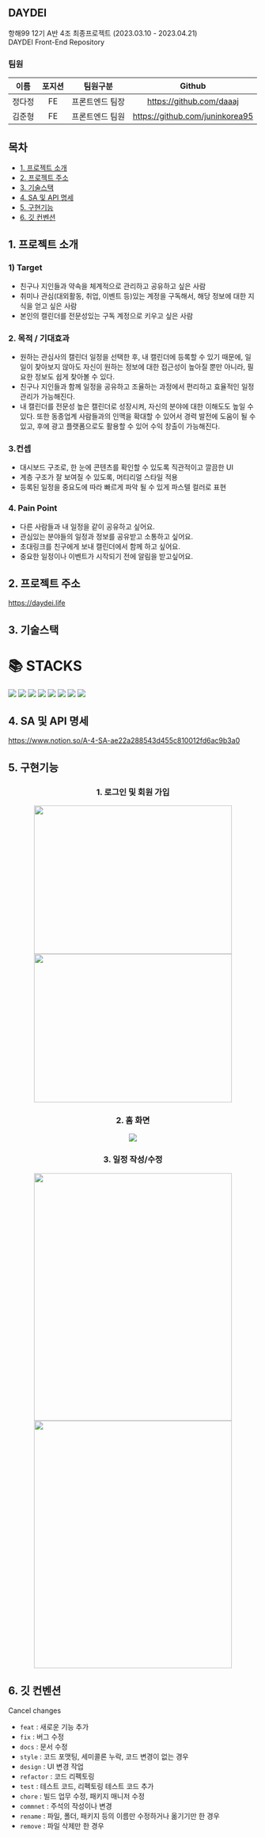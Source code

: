 ## DAYDEI

항해99 12기 A반 4조 최종프로젝트 (2023.03.10 - 2023.04.21) <br/> 
DAYDEI Front-End Repository

### 팀원 

|이름|포지션|팀원구분|Github|
|------|:---:|---|:--------:|
|정다정|FE|프론트엔드 팀장|https://github.com/daaaj|
|김준형|FE|프론트엔드 팀원|https://github.com/juninkorea95|

## 목차

- [1. 프로젝트 소개](#1-프로젝트-소개)
- [2. 프로젝트 주소](#2-프로젝트-주소)
- [3. 기술스택](#3-기술스택)
- [4. SA 및 API 명세](#4-SA-및-API-명세)
- [5. 구현기능](#5-구현기능)
- [6. 깃 컨벤션](#6-깃-컨벤션)

## 1. 프로젝트 소개

### 1) Target

- 친구나 지인들과 약속을 체계적으로 관리하고 공유하고 싶은 사람
- 취미나 관심(대외활동, 취업, 이벤트 등)있는 계정을 구독해서, 해당 정보에 대한 지식을 얻고 싶은 사람
- 본인의 캘린더를 전문성있는 구독 계정으로 키우고 싶은 사람

### 2. 목적 / 기대효과

- 원하는 관심사의 캘린더 일정을 선택한 후, 내 캘린더에 등록할 수 있기 때문에, 일일이 찾아보지 않아도 자신이 원하는 정보에 대한 접근성이 높아질 뿐만 아니라, 필요한 정보도 쉽게 찾아볼 수 있다.
- 친구나 지인들과 함께 일정을 공유하고 조율하는 과정에서 편리하고 효율적인 일정관리가 가능해진다.
- 내 캘린더를 전문성 높은 캘린더로 성장시켜, 자신의 분야에 대한 이해도도 높일 수 있다. 또한 동종업계 사람들과의 인맥을 확대할 수 있어서 경력 발전에 도움이 될 수 있고, 후에 광고 플랫폼으로도 활용할 수 있어 수익 창출이 가능해진다.

### 3.컨셉

- 대시보드 구조로, 한 눈에 콘텐츠를 확인할 수 있도록 직관적이고 깔끔한 UI
- 계층 구조가 잘 보여질 수 있도록, 머티리얼 스타일 적용
- 등록된 일정을 중요도에 따라 빠르게 파악 될 수 있게 파스텔 컬러로 표현

### 4. Pain Point

- 다른 사람들과 내 일정을 같이 공유하고 싶어요.
- 관심있는 분야들의 일정과 정보를 공유받고 소통하고 싶어요.
- 초대링크를 친구에게 보내 캘린더에서 함께 하고 싶어요.
- 중요한 일정이나 이벤트가 시작되기 전에 알림을 받고싶어요.


## 2. 프로젝트 주소

https://daydei.life

## 3. 기술스택

<div><h1>📚 STACKS</h1></div>

<div> 
  <img src="https://img.shields.io/badge/html5-E34F26?style=for-the-badge&logo=html5&logoColor=white"> 
  <img src="https://img.shields.io/badge/css-1572B6?style=for-the-badge&logo=css3&logoColor=white"> 
  <img src="https://img.shields.io/badge/javascript-F7DF1E?style=for-the-badge&logo=javascript&logoColor=black"> 
  <img src="https://img.shields.io/badge/react-61DAFB?style=for-the-badge&logo=react&logoColor=black"> 
  <img src="https://img.shields.io/badge/Redux_Toolkit-764ABC?style=for-the-badge&logo=redux&logoColor=white">
  <img src="https://img.shields.io/badge/Axios-5a2f88?style=for-the-badge&logo=axios&logoColor=white">
  <img src="https://img.shields.io/badge/Styled_Components-DB7093?style=for-the-badge&logo=styled-components&logoColor=white">
  <img src="https://img.shields.io/badge/react--router--dom-CA4245?style=for-the-badge&logo=react-router-dom&logoColor=white"> 


</div>

## 4. SA 및 API 명세

https://www.notion.so/A-4-SA-ae22a288543d455c810012fd6ac9b3a0

## 5. 구현기능

<div align="center">
 
  <h3> 1. 로그인 및 회원 가입 </h3>
    
  <img src="https://user-images.githubusercontent.com/122579951/231502711-9777ad80-8056-4ba9-9e7a-86d30888f3e6.png" width="400" height="300" />
  <img src="https://user-images.githubusercontent.com/122579951/231502938-f3350735-55a2-4433-9fca-1ed847e7a819.png" width="400" height="300"/> 
   
  ### 2. 홈 화면

  <img src="https://user-images.githubusercontent.com/122579951/231508291-f4399982-6661-45c7-8978-7d605b359bc1.png"/> 

 ### 3. 일정 작성/수정

 <img src="https://user-images.githubusercontent.com/122579951/231653675-0ab97a23-a80e-4bc1-b479-704727c98304.png" width="400" height="500"/> 
 <img src="https://user-images.githubusercontent.com/122579951/231653689-a6840658-d640-4cc0-a5d6-78178bfad687.png" width="400" height="500"/> 


</div>


## 6. 깃 컨벤션

Cancel changes
-   `feat` : 새로운 기능 추가
-   `fix` : 버그 수정
-   `docs` : 문서 수정
-   `style` : 코드 포맷팅, 세미콜론 누락, 코드 변경이 없는 경우
-   `design` : UI 변경 작업
-   `refactor` : 코드 리펙토링
-   `test` : 테스트 코드, 리펙토링 테스트 코드 추가
-   `chore` : 빌드 업무 수정, 패키지 매니저 수정
-   `commnet` : 주석의 작성이나 변경
-   `rename` : 파일, 폴더, 패키지 등의 이름만 수정하거나 옮기기만 한 경우
-   `remove` : 파일 삭제만 한 경우
